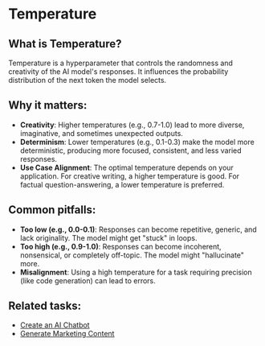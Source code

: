 # Temperature

## What is Temperature?

Temperature is a hyperparameter that controls the randomness and creativity of the AI model's responses. It influences the probability distribution of the next token the model selects.

## Why it matters:

- **Creativity**: Higher temperatures (e.g., 0.7-1.0) lead to more diverse, imaginative, and sometimes unexpected outputs.
- **Determinism**: Lower temperatures (e.g., 0.1-0.3) make the model more deterministic, producing more focused, consistent, and less varied responses.
- **Use Case Alignment**: The optimal temperature depends on your application. For creative writing, a higher temperature is good. For factual question-answering, a lower temperature is preferred.

## Common pitfalls:

- **Too low (e.g., 0.0-0.1)**: Responses can become repetitive, generic, and lack originality. The model might get "stuck" in loops.
- **Too high (e.g., 0.9-1.0)**: Responses can become incoherent, nonsensical, or completely off-topic. The model might "hallucinate" more.
- **Misalignment**: Using a high temperature for a task requiring precision (like code generation) can lead to errors.

## Related tasks:

- [Create an AI Chatbot](../recipes/bedrock_chatbot.yaml)
- [Generate Marketing Content](../recipes/bedrock_content_generation.yaml)
